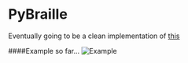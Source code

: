 # PyBraille
Eventually going to be a clean implementation of [this](https://github.com/Robert-Wett/dailyprogrammer/blob/master/143_Braille.py)

####Example so far...
![Example](https://raw.github.com/Robert-Wett/PyBraille/master/img/screenshot3.png)
